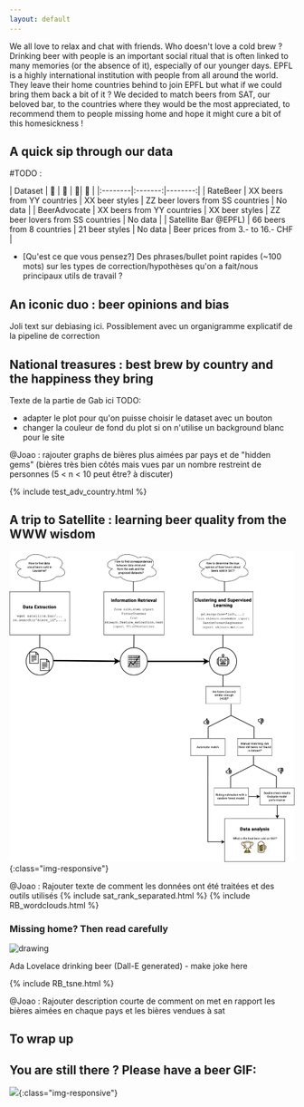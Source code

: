 ```yaml
---
layout: default
---
```


We all love to relax and chat with friends. Who doesn't love a cold brew ? Drinking beer with people is an important social ritual that is often linked to many memories (or the absence of it), especially of our younger days. EPFL is a highly international institution with people from all around the world. They leave their home countries behind to join EPFL but what if we could bring them back a bit of it ? We decided to match beers from SAT, our beloved bar, to the countries where they would be the most appreciated, to recommend them to people missing home and hope it might cure a bit of this homesickness !

## A quick sip through our data

#TODO : 


| Dataset  | 🍺   |  🍶  | 👥| 💸  |
|:--------|:-------:|--------:|
| RateBeer  | XX beers from YY countries  |  XX beer styles  | ZZ beer lovers from SS countries | No data  |
| BeerAdvocate  | XX beers from YY countries  | XX beer styles  | ZZ beer lovers from SS countries  | No data   |
| Satellite Bar @EPFL)  | 66 beers from 8 countries  | 21 beer styles  | No data  | Beer prices from 3.- to 16.- CHF  |


- [Qu'est ce que vous pensez?] Des phrases/bullet point rapides (~100 mots) sur les types de correction/hypothèses qu'on a fait/nous principaux utils de travail ?


## An iconic duo : beer opinions and bias

Joli text sur debiasing ici. Possiblement avec un organigramme explicatif de la pipeline de correction
    
## National treasures : best brew by country and the happiness they bring

Texte de la partie de Gab ici
TODO:

- adapter le plot pour qu'on puisse choisir le dataset avec un bouton
- changer la couleur de fond du plot si on n'utilise un background blanc pour le site 

@Joao : rajouter graphs de bières plus aimées par pays et de "hidden gems" (bières très bien côtés mais vues par un nombre restreint de personnes (5 < n < 10 peut être? à discuter)


{% include test_adv_country.html %}

## A trip to Satellite : learning beer quality from the WWW wisdom

![](/images/SATpipelineV1.png){:class="img-responsive"}

@Joao : Rajouter texte de comment les données ont été traitées et des outils utilisés
{% include sat_rank_separated.html %}
{% include RB_wordclouds.html %}

### Missing home? Then read carefully



<img src="[/images/Dall-E_Ada_drinking_beer.png](https://raw.githubusercontent.com/jprado1/brewrank/prod/images/Dall-E_Ada_drinking_beer.png)" alt="drawing" width="200"/>

Ada Lovelace drinking beer (Dall-E generated) - make joke here

{% include RB_tsne.html %}


@Joao : Rajouter description courte de comment on met en rapport les bières aimées en chaque pays et les bières vendues à sat 

## To wrap up

## You are still there ? Please have a beer GIF:

![](/images/test_gif_beer.gif){:class="img-responsive"}
